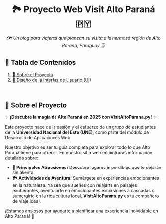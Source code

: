 <div id="top"></div>
<h1 align="center"> 🏞️ Proyecto Web Visit Alto Paraná 🇵🇾</h1>
<p align="center"><i> 🗺️ Un blog para viajeros que planean su visita a la hermosa región de Alto Paraná, Paraguay 🗓️</i></p>

## 📑 Tabla de Contenidos
<ol>
    <li><a href="#about">📌 Sobre el Proyecto</a></li>
    <li><a href="#ui">🎨 Diseño de la Interfaz de Usuario (UI)</a></li>
</ol>

<br/>

<a name="about"></a>
## 📌 Sobre el Proyecto

✨ **¡Descubre la magia de Alto Paraná en 2025 con VisitAltoParana.py!** ✨

Este proyecto nace de la pasión y el esfuerzo de un grupo de estudiantes de la **Universidad Nacional del Este (UNE)**, como parte del módulo de Desarrollo de Aplicaciones Web.

Nuestro objetivo es ser tu guía completa para explorar todo lo que Alto Paraná tiene para ofrecer. En nuestro sitio web encontrarás información detallada sobre:

* **🌟 Principales Atracciones:** Descubre lugares imperdibles que te dejarán sin aliento.
* **🏞️ Actividades de Aventura:** Sumérgete en experiencias emocionantes en la naturaleza.
Ya sea que sueñes con relajarte en paisajes exuberantes, aventurarte en emocionantes excursiones a cascadas o sumergirte en la rica cultura local, **VisitAltoParana.py** es tu compañero de viaje ideal.

¡Estamos ansiosos por ayudarte a planificar una experiencia inolvidable en Alto Paraná! 🚀

